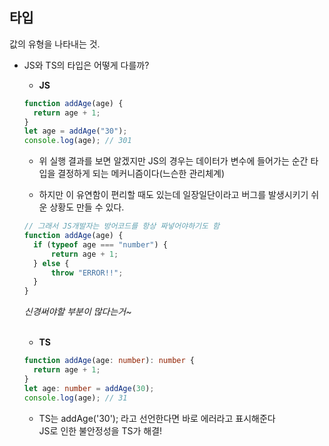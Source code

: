 ## 타입

값의 유형을 나타내는 것.

- JS와 TS의 타입은 어떻게 다를까?

  - **JS**

  ```javascript
  function addAge(age) {
  	return age + 1;
  }
  let age = addAge("30");
  console.log(age); // 301
  ```

  - 위 실행 결과를 보면 알겠지만 JS의 경우는 데이터가 변수에 들어가는 순간 타입을 결정하게 되는 메커니즘이다(느슨한 관리체계)

  - 하지만 이 유연함이 편리할 때도 있는데 일장일단이라고 버그를 발생시키기 쉬운 상황도 만들 수 있다.

  ```javascript
  // 그래서 JS개발자는 방어코드를 항상 짜넣어야하기도 함
  function addAge(age) {
  	if (typeof age === "number") {
  		return age + 1;
  	} else {
  		throw "ERROR!!";
  	}
  }
  ```

  _신경써야할 부분이 많다는거~_

    <br>

  - **TS**

  ```typescript
  function addAge(age: number): number {
  	return age + 1;
  }
  let age: number = addAge(30);
  console.log(age); // 31
  ```

  - TS는 addAge('30'); 라고 선언한다면 바로 에러라고 표시해준다  
    JS로 인한 불안정성을 TS가 해결!
